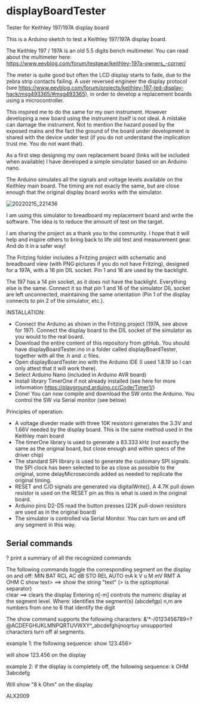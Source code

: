 # displayBoardTester
Tester for Keithley 197/197A display board

This is a Arduino sketch to test a Keithley 197/197A display board.

The Keithley 197 / 197A is an old 5.5 digits bench multimeter. You can read about the multimeter here: https://www.eevblog.com/forum/testgear/keithley-197a-owners_-corner/

The meter is quite good but often the LCD display starts to fade, due to the zebra strip contacts failing. A user reversed engineer the display protocol (see  https://www.eevblog.com/forum/projects/keithley-197-led-display-hack/msg493365/#msg493365), in order to develop a replacement boards using a microcontroller.

This inspired me to do the same for my own instrument. However developing a new board using the instrument itself is not ideal. A mistake can damage the instrument. Not to mention the hazard posed by the exposed mains and the fact the ground of the board under development is shared with the device under test (if you do not understand the implication trust me. You do not want that).

As a first step designing my own replacement board (links will be included when available) I have developed a simple simulator based on an Arduino nano.

The Arduino simulates all the signals and voltage levels available on the Keithley main board. The timing are not exacly the same, but are close enough that the original display board works with the simulator.

![20220215_221436](https://user-images.githubusercontent.com/100997527/173181555-853b9f6d-0e15-4a9f-8c42-10a190db829e.jpg)

I am using this simulator to breadboard my replacement board and write the software. The idea is to reduce the amount of test on the target.

I am sharing the project as a thank you to the community. I hope that it will help and inspire others to bring back to life old test and measurement gear. And do it in a safer way! 

The Fritzing folder includes a Fritzing project with schematic and breadboard view (with PNG pictures if you do not have Fritzing), designed for a 197A, with a 16 pin DIL socket. Pin 1 and 16 are used by the backlight.

The 197 has a 14 pin socket, as it does not have the backlight. Everything else is the same. Connect it so that pin 1 and 16 of the simulator DIL socket are left unconnected, maintaining the same orientation (Pin 1 of the display connects to pin 2 of the simulator, etc.). 

INSTALLATION: 
- Connect the Arduino as shown in the Fritzing project (197A, see above for 197). Connect the display board to the DIL socket of the simulator as you would to the real board. 
- Download the entire content of this repository from gitHub. You should have displayBoardTester.ino in a folder called displayBoardTester, together with all the .h and .c files. 
- Open displayBoardTester.ino with the Arduino IDE (I used 1.8.19 so I can only attest that it will work there). 
- Select Arduino Nano (included in Arduino AVR board)
- Install library TimerOne if not already installed (see here for more information https://playground.arduino.cc/Code/Timer1/)
- Done! You can now compile and download the SW onto the Arduino. You control the SW via Serial monitor (see below)  

Principles of operation:
- A voltage diveder made with three 10K resistors generates the 3.3V and 1.66V needed by the display board. This is the same method used in the Keithley main board
- The timerOne library is used to generate a 83.333 kHz (not exactly the same as the original board, but close enough and within specs of the driver chip)
- The standard SPI library is used to generate the customary SPI signals. the SPI clock has been selected to be as close as possible to the original, some delayMicroseconds added as needed to replicate the original timing.
- RESET and C/D signals are generated via digitalWrite(). A 4.7K pull down resistor is used on the RESET pin as this is what is used in the original board.
- Arduino pins D2-D5 read the button presses (22K pull-down resistors are used as in the original board)
- The simulator is controlled via Serial Monitor. You can turn on and off any segment in this way.

Serial commands
---------------
? print a summary of all the recognized commands

The following commands toggle the corresponding segment on the display on and off: 
MIN BAT RCL AC dB STO REL AUTO mA k V u M mV RMT A OHM C
show text> ==> show the string "text" (> is the optioptional separator)  
clear ==> clears the display
Entering n[-m]<seg> controls the numeric display at the segment level. Where:
  <seg> identifies the segment(s) (abcdefgp)
  n,m are numbers from one to 6 that identify the digit
    
The show command supports the following characters: &'*-/0123456789=?@ACDEFGHIJKLMNPQRTUVWXY\^_abcdefghijnoqrtuy
unsupported characters turn off al segments.

example 1:
the following sequence:
show 123.456>

will show 123.456 on the display

example 2:
if the display is completely off, the following sequence:
    k OHM 3abcdefg
    
Will show "8 k Ohm" on the display
  
ALX2009


